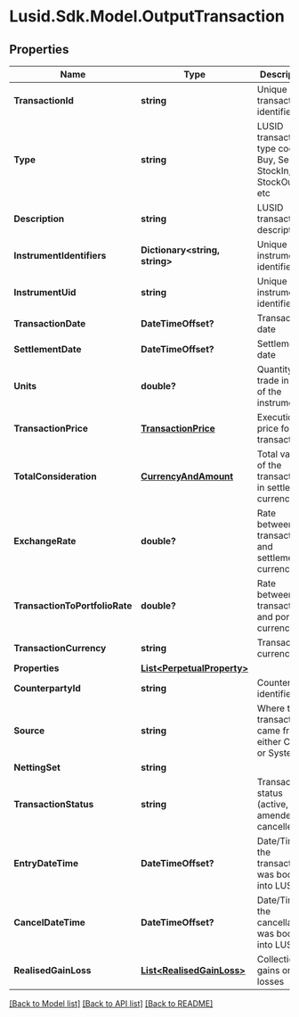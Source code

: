 # Lusid.Sdk.Model.OutputTransaction
## Properties

Name | Type | Description | Notes
------------ | ------------- | ------------- | -------------
**TransactionId** | **string** | Unique transaction identifier | [optional] 
**Type** | **string** | LUSID transaction type code - Buy, Sell, StockIn, StockOut, etc | [optional] 
**Description** | **string** | LUSID transaction description | [optional] 
**InstrumentIdentifiers** | **Dictionary&lt;string, string&gt;** | Unique instrument identifiers. | [optional] 
**InstrumentUid** | **string** | Unique instrument identifier | [optional] 
**TransactionDate** | **DateTimeOffset?** | Transaction date | [optional] 
**SettlementDate** | **DateTimeOffset?** | Settlement date | [optional] 
**Units** | **double?** | Quantity of trade in units of the instrument | [optional] 
**TransactionPrice** | [**TransactionPrice**](TransactionPrice.md) | Execution price for the transaction | [optional] 
**TotalConsideration** | [**CurrencyAndAmount**](CurrencyAndAmount.md) | Total value of the transaction in settlement currency | [optional] 
**ExchangeRate** | **double?** | Rate between transaction and settlement currency | [optional] 
**TransactionToPortfolioRate** | **double?** | Rate between transaction and portfolio currency | [optional] 
**TransactionCurrency** | **string** | Transaction currency | [optional] 
**Properties** | [**List&lt;PerpetualProperty&gt;**](PerpetualProperty.md) |  | [optional] 
**CounterpartyId** | **string** | Counterparty identifier | [optional] 
**Source** | **string** | Where this transaction came from, either Client or System | [optional] 
**NettingSet** | **string** |  | [optional] 
**TransactionStatus** | **string** | Transaction status (active, amended or cancelled) | [optional] 
**EntryDateTime** | **DateTimeOffset?** | Date/Time the transaction was booked into LUSID | [optional] 
**CancelDateTime** | **DateTimeOffset?** | Date/Time the cancellation was booked into LUSID | [optional] 
**RealisedGainLoss** | [**List&lt;RealisedGainLoss&gt;**](RealisedGainLoss.md) | Collection of gains or losses | [optional] 

[[Back to Model list]](../README.md#documentation-for-models) [[Back to API list]](../README.md#documentation-for-api-endpoints) [[Back to README]](../README.md)

